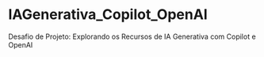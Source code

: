 # IAGenerativa_Copilot_OpenAI
Desafio de Projeto: Explorando os Recursos de IA Generativa com Copilot e OpenAI

